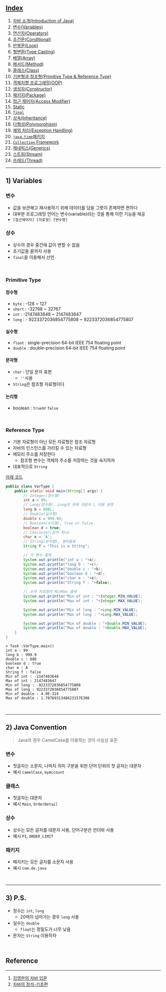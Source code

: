 ## [Index](https://github.com/seungki1011/Data-Engineering/blob/main/java/notes/JavaIndex.md)

1. [자바 소개(Introduction of Java)](https://github.com/seungki1011/Data-Engineering/blob/main/java/notes/(1)%20StartingJava.md)
2. [변수(Variables)](https://github.com/seungki1011/Data-Engineering/blob/main/java/notes/(2)%20Variables.md)
3. [연산자(Operators)](https://github.com/seungki1011/Data-Engineering/blob/main/java/notes/(3)%20Operators.md)
4. [조건문(Conditional)](https://github.com/seungki1011/Data-Engineering/blob/main/java/notes/(4)%20Conditional.md)
5. [반복문(Loop)](https://github.com/seungki1011/Data-Engineering/blob/main/java/notes/(5)%20Loop.md)
6. [형변환(Type Casting)](https://github.com/seungki1011/Data-Engineering/blob/main/java/notes/(6)%20Typecasting.md)
7. [배열(Array)](https://github.com/seungki1011/Data-Engineering/blob/main/java/notes/(7)%20Array.md)
8. [메서드(Method)](https://github.com/seungki1011/Data-Engineering/blob/main/java/notes/(8)%20Method.md)
9. [클래스(Class)](https://github.com/seungki1011/Data-Engineering/blob/main/java/notes/(9)%20Class.md)
10. [기본형과 참조형(Primitive Type & Reference Type)](https://github.com/seungki1011/Data-Engineering/blob/main/java/notes/(10)%20Reference%20Type.md)
11. [객체지향 프로그래밍(OOP)](https://github.com/seungki1011/Data-Engineering/blob/main/java/notes/(11)%20OOP.md)
12. [생성자(Constructor)](https://github.com/seungki1011/Data-Engineering/blob/main/java/notes/(12)%20Constructor.md)
13. [패키지(Package)](https://github.com/seungki1011/Data-Engineering/blob/main/java/notes/(13)%20Package.md)
14. [접근 제어자(Access Modifier)](https://github.com/seungki1011/Data-Engineering/blob/main/java/notes/(14)%20Access%20Modifier.md)
15. [Static](https://github.com/seungki1011/Data-Engineering/blob/main/java/notes/(15)%20Static.md)
16. [```final```](https://github.com/seungki1011/Data-Engineering/blob/main/java/notes/(16)%20Constant.md)
17. [상속(Inheritance)](https://github.com/seungki1011/Data-Engineering/blob/main/java/notes/(17)%20Inheritance.md)
18. [다형성(Polymorphism)](https://github.com/seungki1011/Data-Engineering/blob/main/java/notes/(18)%20Polymorphism.md)
19. [예외 처리(Exception Handling)](https://github.com/seungki1011/Data-Engineering/blob/main/java/notes/(20)%20Exception.md)
20. [```java.time```패키지](https://github.com/seungki1011/Data-Engineering/blob/main/java/notes/(21)%20Date%26Time.md)
21. [```Collection``` Framework](https://github.com/seungki1011/Data-Engineering/blob/main/java/notes/(22)%20Collection.md)
22. [제네릭스(Generics)]()
23. [스트림(Stream)]()
24. [쓰레드(Thread)]()

---

## 1) Variables

### 변수

* 값을 보관해고 재사용하기 위해 데이터를 담을 그릇이 존재하면 편하다
* 대부분 프로그래밍 언어는 변수(variable)라는 것을 통해 이런 기능을 제공
* ```[접근제어자] [자료형] [변수명]```

### 상수

* 상수의 경우 중간에 값이 변할 수 없음
* 초기값을 끝까지 사용
* ```final```을 이용해서 선언

<br>

### Primitive Type

#### 정수형

* ```byte``` : -128 ~ 127
* ```short``` : -32768 ~ 32767 
* ```int``` : -2147483648 ~ 2147483647
* ```long``` : - 9223372036854775808 ~ 9223372036854775807

#### 실수형

* ```float``` : single-precision 64-bit IEEE 754 floating point
* ```double``` : double-precision 64-bit IEEE 754 floating point

#### 문자형

* ```char``` : 단일 문자 표현
  * ```''```사용
* ```String```은 참조형 자료형이다

#### 논리형

* boolean : ```true```or ```false```

<br>

### Reference Type

* 기본 자료형이 아닌 모든 자료형은 참조 자료형
* 자바의 인스턴스를 가리킬 수 있는 자료형
* 메모리 주소를 저장한다
  * 참조형 변수는 객체의 주소를 저장하는 것을 숙지하자
* 대표적으로 ```String```

[아래 코드](https://github.com/seungki1011/Data-Engineering/blob/main/java/start-java/src/main/java/de/java/variable/VarType.java)

```java
public class VarType {
    public static void main(String[] args) {
        // Integer(정수형)
        int a = 99;
        // Long(정수형), Long은 뒤에 대문자 L 이용 권장
        long b = 888L;
        // Double(실수형)
        double c = 999.9d;
        // Boolean(논리형), true or false
        boolean d = true;
        // Character(문자 하나)
        char e = 'A';
        // String(문자열), 쌍따옴표
        String f = "This is a String";

        // 각 변수 출력
        System.out.println("int a : "+a);
        System.out.println("long b : "+c);
        System.out.println("double c : "+b);
        System.out.println("boolean d : "+d);
        System.out.println("char e : "+e);
        System.out.println("String f : "+false);

        // 숫자 자료형의 MinMax 출력
        System.out.println("Min of int : "+Integer.MIN_VALUE);
        System.out.println("Max of int : "+Integer.MAX_VALUE);

        System.out.println("Min of long : "+Long.MIN_VALUE);
        System.out.println("Max of long : "+Long.MAX_VALUE);

        System.out.println("Min of double : "+Double.MIN_VALUE);
        System.out.println("Max of double : "+Double.MAX_VALUE);
    }
}
```

```
> Task :VarType.main()
int a : 99
long b : 999.9
double c : 888
boolean d : true
char e : A
String f : false
Min of int : -2147483648
Max of int : 2147483647
Min of long : -9223372036854775808
Max of long : 9223372036854775807
Min of double : 4.9E-324
Max of double : 1.7976931348623157E308
```

<br>

---

## 2) Java Convention

> Java의 경우 CamelCase를 이용하는 것이 사실상 표준

### 변수

* 첫글자는 소문자, 나머지 의미 구분을 위한 단어 단위의 첫 글자는 대문자
* 예시 ```camelCase```, ```myAccount```

### 클래스

* 첫글자는 대문자
* 예시 ```Main```, ```OrderDetail```

### 상수

* 상수는 모든 글자를 대문자 사용, 단어구분은 언더바 사용
* 예시 ```PI```, ```ORDER_LIMIT```

### 패키지

* 패지키는 모든 글자를 소문자 사용
* 예시 ```com.de.java```

<br>

---

## 3) P.S.

* 정수는 ```int```, ```long```
  * 20억이 넘어가는 경우 ```long``` 사용
* 실수는 ```double```
  * ```float```는 정밀도가 너무 낮음
* 문자는 ```String``` 이용하자

<br>

## Reference

---

1. [김영한의 자바 입문](https://www.inflearn.com/course/%EA%B9%80%EC%98%81%ED%95%9C%EC%9D%98-%EC%9E%90%EB%B0%94-%EC%9E%85%EB%AC%B8)
1. [자바의 정석-기초편](https://www.youtube.com/user/MasterNKS)